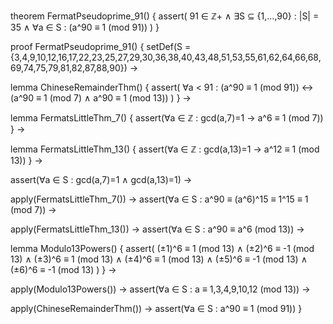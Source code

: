 theorem FermatPseudoprime_91() {
  assert(
    91 ∈ ℤ+ ∧ 
    ∃S ⊆ {1,...,90} : |S| = 35 ∧
    ∀a ∈ S : (a^90 ≡ 1 (mod 91))
  )
}

proof FermatPseudoprime_91() {
  setDef(S = {3,4,9,10,12,16,17,22,23,25,27,29,30,36,38,40,43,48,51,53,55,61,62,64,66,68,69,74,75,79,81,82,87,88,90}) →
  
  lemma ChineseRemainderThm() {
    assert(
      ∀a < 91 : (a^90 ≡ 1 (mod 91)) ↔
      (a^90 ≡ 1 (mod 7) ∧ a^90 ≡ 1 (mod 13))
    )
  } →
  
  lemma FermatsLittleThm_7() {
    assert(∀a ∈ ℤ : gcd(a,7)=1 → a^6 ≡ 1 (mod 7))
  } →
  
  lemma FermatsLittleThm_13() {
    assert(∀a ∈ ℤ : gcd(a,13)=1 → a^12 ≡ 1 (mod 13))
  } →
  
  assert(∀a ∈ S : gcd(a,7)=1 ∧ gcd(a,13)=1) →
  
  apply(FermatsLittleThm_7()) →
  assert(∀a ∈ S : a^90 ≡ (a^6)^15 ≡ 1^15 ≡ 1 (mod 7)) →
  
  apply(FermatsLittleThm_13()) →
  assert(∀a ∈ S : a^90 ≡ a^6 (mod 13)) →
  
  lemma Modulo13Powers() {
    assert(
      (±1)^6 ≡ 1 (mod 13) ∧
      (±2)^6 ≡ -1 (mod 13) ∧
      (±3)^6 ≡ 1 (mod 13) ∧
      (±4)^6 ≡ 1 (mod 13) ∧
      (±5)^6 ≡ -1 (mod 13) ∧
      (±6)^6 ≡ -1 (mod 13)
    )
  } →
  
  apply(Modulo13Powers()) →
  assert(∀a ∈ S : a ≡ 1,3,4,9,10,12 (mod 13)) →
  
  apply(ChineseRemainderThm()) →
  assert(∀a ∈ S : a^90 ≡ 1 (mod 91))
}